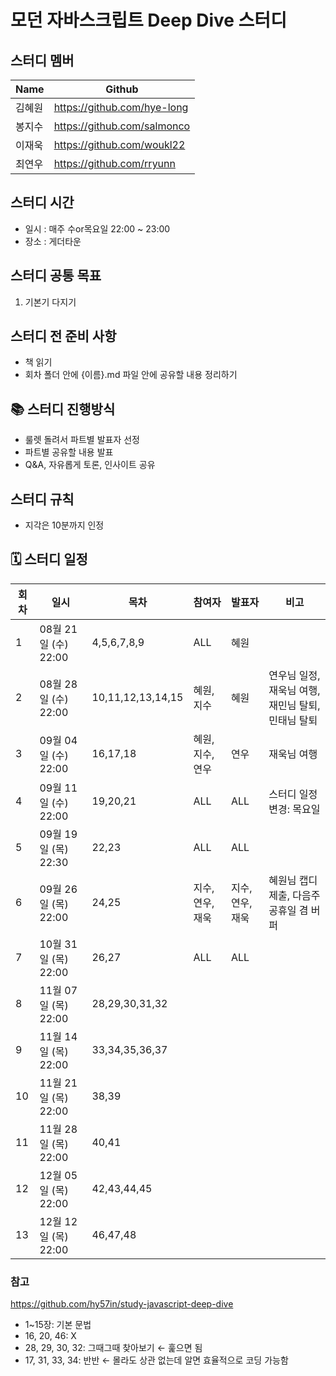 # 모던 자바스크립트 Deep Dive 스터디

## 스터디 멤버
|Name|Github|
|---|---|
|김혜원|https://github.com/hye-long|
|봉지수|https://github.com/salmonco|
|이재욱|https://github.com/woukl22|
|최연우|https://github.com/rryunn|

## 스터디 시간
- 일시 : 매주 수or목요일 22:00 ~ 23:00
- 장소 : 게더타운

## 스터디 공통 목표
1. 기본기 다지기

## 스터디 전 준비 사항
- 책 읽기
- 회차 폴더 안에 {이름}.md 파일 안에 공유할 내용 정리하기

## 📚 스터디 진행방식
- 룰렛 돌려서 파트별 발표자 선정
- 파트별 공유할 내용 발표
- Q&A, 자유롭게 토론, 인사이트 공유

## 스터디 규칙
- 지각은 10분까지 인정

## 🗓 스터디 일정
| 회차  | 일시                | 목차                | 참여자               | 발표자           | 비고                       |
| ---- |--------------------|-------------------|-------------------|---------------|--------------------------|
| 1    | 08월 21일 (수) 22:00 | 4,5,6,7,8,9       | ALL | 혜원 | |
| 2    | 08월 28일 (수) 22:00 | 10,11,12,13,14,15 | 혜원, 지수 | 혜원 | 연우님 일정, 재욱님 여행, 재민님 탈퇴, 민태님 탈퇴 |
| 3    | 09월 04일 (수) 22:00 | 16,17,18          | 혜원, 지수, 연우 | 연우 | 재욱님 여행 |
| 4    | 09월 11일 (수) 22:00 | 19,20,21          | ALL | ALL | 스터디 일정 변경: 목요일 |
| 5    | 09월 19일 (목) 22:30 | 22,23             | ALL | ALL | |
| 6    | 09월 26일 (목) 22:00 | 24,25             | 지수, 연우, 재욱 | 지수, 연우, 재욱 | 혜원님 캡디 제출, 다음주 공휴일 겸 버퍼 |
| 7    | 10월 31일 (목) 22:00 | 26,27             | ALL | ALL | |
| 8    | 11월 07일 (목) 22:00 | 28,29,30,31,32    | | | |
| 9    | 11월 14일 (목) 22:00 | 33,34,35,36,37    | | | |
| 10   | 11월 21일 (목) 22:00 | 38,39             | | | |
| 11   | 11월 28일 (목) 22:00 | 40,41             | | | |
| 12   | 12월 05일 (목) 22:00 | 42,43,44,45       | | | |
| 13   | 12월 12일 (목) 22:00 | 46,47,48          | | | |

### 참고
https://github.com/hy57in/study-javascript-deep-dive

- 1~15장: 기본 문법
- 16, 20, 46: X
- 28, 29, 30, 32: 그때그때 찾아보기 ← 훑으면 됨
- 17, 31, 33, 34: 반반 ← 몰라도 상관 없는데 알면 효율적으로 코딩 가능함
